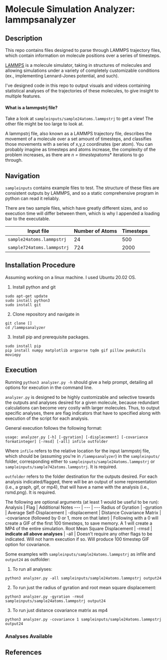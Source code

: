 # Molecule Simulation Analyzer: lammpsanalyzer

## Description

This repo contains files designed to parse through LAMMPS trajectory files, which contain
information on molecule positions over a series of timesteps.

[LAMMPS](https://www.lammps.org/) is a molecule simulator, taking in structures of
molecules and allowing simulations under a variety of completely customizable conditions
(ex., implementing Lennard-Jones potential, and such).

I've designed code in this repo to output visuals and videos containing statistical analyses
of the trajectories of these molecules, to give insight to multiple features.

#### What is a lammpstrj file?

Take a look at `sampleinputs/sample24atoms.lammpstrj` to get a view! The other file might be too large to look at.

A lammpstrj file, also known as a LAMMPS trajectory file, describes the movement of a molecule over a set amount of timesteps, and classifies those movements with a series of x,y,z coordinates (per atom). You can probably imagine as timesteps and atoms increase, the complexity of the problem increases, as there are *n = timestep*atoms* iterations to go through.

## Navigation

`sampleinputs` contains example files to test. The structure of these files are consistent outputs by LAMMPS, and so a static comprehensive program in python can read it reliably.

There are two sample files, which have greatly different sizes, and so execution time will differ between them, which is why I appended a loading bar to the executable.

Input file | Number of Atoms | Timesteps
--- | --- | ---
`sample24atoms.lammpstrj` | 24 | 500
`sample724atoms.lammpstrj` | 724 | 2000



## Installation Procedure

Assuming working on a linux machine. I used Ubuntu 20.02 OS.

1. Install python and git
```
sudo apt-get update
sudo install python3
sudo install git
```

2. Clone repository and navigate in
```
git clone []
cd /lammpsanalyzer
```

3. Install pip and prerequisite packages.
```
sudo install pip
pip install numpy matplotlib argparse tqdm gif pillow peakutils moviepy
```

## Execution

Running `python3 analyzer.py -h` should give a help prompt, detailing all options
for execution in the command line.

`analyzer.py` is designed to be highly customizable and selective towards the outputs and analyses desired for a given molecule, because redundant calculations can become very costly with larger molecules. Thus, to output specific analyses, there are flag indicators that have to specified along with execution of the script for each analysis.

General execution follows the following format:
```
usage: analyzer.py [-h] [-gyration] [-displacement] [-covariance formatinteger] [-rmsd] [-all] infile outfolder
```

Where `infile` refers to the relative location for the input lammpstrj file, which should be (assuming you're in `/lammpsanalyzer`) in the `sampleinputs/` folder, corresponding either to `sampleinputs/sample24atoms.lammpstrj` or `sampleinputs/sample742atoms.lammpstrj`. It is required.

`outfolder` refers to the folder destination for the outputs desired. For each analysis indicated/flagged, there will be an output of some representation (i.e., a graph, gif, or mp4), that will have a name with the analysis (i.e., rsmd.png). It is required.

The following are optional arguments (at least 1 would be useful to be run):
Analysis | Flag | Additional Notes
--- | --- | ---
Radius of Gyration | -gyration |
Average Self-Displacement | -displacement |
Distance Covariance Matrix | -covariance (followed by 0 or 1, more on that later) | Following with a 0 will create a GIF of the first 100 timesteps, to save memory. A 1 will create a MP4 of the entire simulation.
Root Mean Square Displacement | -rmsd |
**indicate all above analyses** | -all | Doesn't require any other flags to be indicated. Will not harm execution if so. Will produce 100 timestep GIF option for covariance.

Some examples with `sampleinputs/sample24atoms.lammpstrj` as infile and `output24` as outfolder:

1. To run all analyses:
```
python3 analyzer.py -all sampleinputs/sample24atoms.lammpstrj output24
```

2. To run just the radius of gyration and root mean square displacement:
```
python3 analyzer.py -gyration -rmsd sampleinputs/sample24atoms.lammpstrj output24
```

3. To run just distance covariance matrix as mp4
```
python3 analyzer.py -covariance 1 sampleinputs/sample24atoms.lammpstrj output24
```


### Analyses Available


## References
